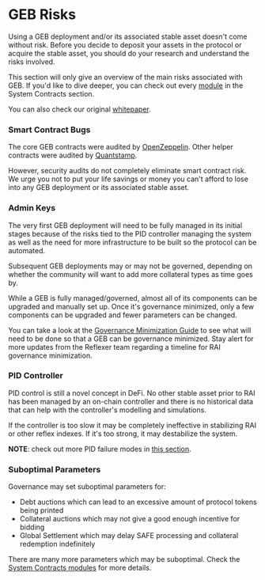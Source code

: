 # GEB Risks

Using a GEB deployment and/or its associated stable asset doesn't come without risk. Before you decide to deposit your assets in the protocol or acquire the stable asset, you should do your research and understand the risks involved.

This section will only give an overview of the main risks associated with GEB. If you'd like to dive deeper, you can check out every [module](https://docs.reflexer.finance/system-contracts/core) in the System Contracts section.

You can also check our original [whitepaper](https://github.com/reflexer-labs/whitepapers).

### Smart Contract Bugs

The core GEB contracts were audited by [OpenZeppelin](https://github.com/reflexer-labs/geb-audits/tree/master/open-zeppelin/core-contracts). Other helper contracts were audited by [Quantstamp](https://github.com/reflexer-labs/geb-audits/tree/master/quantstamp/helper-contracts).

However, security audits do not completely eliminate smart contract risk. We urge you not to put your life savings or money you can't afford to lose into any GEB deployment or its associated stable asset.

### Admin Keys

The very first GEB deployment will need to be fully managed in its initial stages because of the risks tied to the PID controller managing the system as well as the need for more infrastructure to be built so the protocol can be automated.

Subsequent GEB deployments may or may not be governed, depending on whether the community will want to add more collateral types as time goes by.

While a GEB is fully managed/governed, almost all of its components can be upgraded and manually set up. Once it's governance minimized, only a few components can be upgraded and fewer parameters can be changed.

You can take a look at the [Governance Minimization Guide](https://docs.reflexer.finance/governance-minimization-guide) to see what will need to be done so that a GEB can be governance minimized. Stay alert for more updates from the Reflexer team regarding a timeline for RAI governance minimization.

### PID Controller

PID control is still a novel concept in DeFi. No other stable asset prior to RAI has been managed by an on-chain controller and there is no historical data that can help with the controller's modelling and simulations.

If the controller is too slow it may be completely ineffective in stabilizing RAI or other reflex indexes. If it's too strong, it may destabilize the system.

**NOTE**: check out more PID failure modes in [this section](https://docs.reflexer.finance/pid-failure-modes-and-responses).

### Suboptimal Parameters

Governance may set suboptimal parameters for:

* Debt auctions which can lead to an excessive amount of protocol tokens being printed
* Collateral auctions which may not give a good enough incentive for bidding
* Global Settlement which may delay SAFE processing and collateral redemption indefinitely

There are many more parameters which may be suboptimal. Check the [System Contracts modules](https://docs.reflexer.finance/system-contracts/core) for more details.

